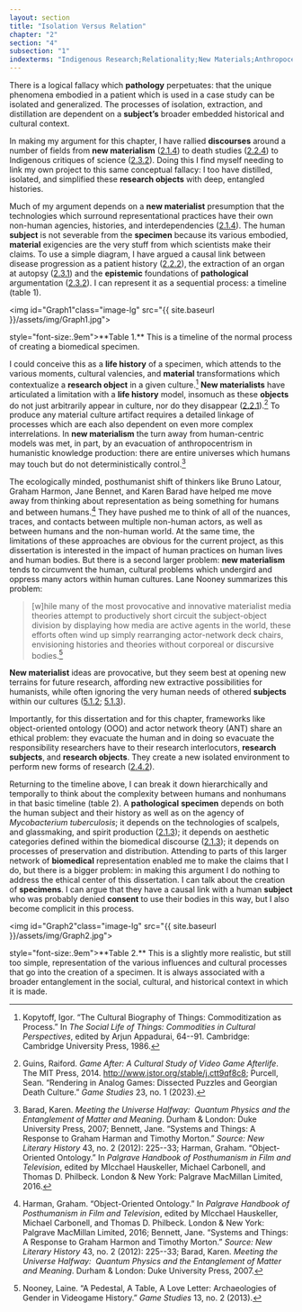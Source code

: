 ```yaml
---
layout: section
title: "Isolation Versus Relation"
chapter: "2"
section: "4"
subsection: "1"
indexterms: "Indigenous Research;Relationality;New Materials;Anthropocentrism;Object Oriented Ontology;Actor Network Theory"
---
```


There is a logical fallacy which <span data-tooltip aria-haspopup="true" class="has-tip" data-disable-hover="false" tabindex="1" data-title="Pathology refers to the study of aberrant phenomenon in the human body and how it is linked to human illness."><b>pathology</b></span> perpetuates: that the unique phenomena embodied in a patient which is used in a case study can be isolated and generalized. The processes of isolation, extraction, and distillation are dependent on a <span data-tooltip aria-haspopup="true" class="has-tip" data-disable-hover="false" tabindex="1" data-title="The term research subject refers to a human person who has been ingested into a research program, and whose identity, personhood, and body have become the focus of a research program. I think of the subject in a Foucauldian sense: The 'subject' is a pun on the monarchal subject, someone who has no agency under the spectacular power of the sovereign. In this case it the subject lacks agency in relation to the researcher studying them."><b>subject’s</b></span> broader embedded historical and cultural context.

In making my argument for this chapter, I have rallied <span data-tooltip aria-haspopup="true" class="has-tip" data-disable-hover="false" tabindex="1" data-title="Discourse refers to a scholarly conversation which occurs in a field of knowledge production. I use it in a Foucauldian sense, to convey the agreed upon modes and objects of discussion which are taken for granted in a community or scholarly field."><b>discourses</b></span> around a number of fields from <span data-tooltip aria-haspopup="true" class="has-tip" data-disable-hover="false" tabindex="1" data-title="New materialism is an approach that examines how non-human agents--animals, plants, non-living objects--exert and influence the diegetic world."><b>new materialism</b></span> (<a href="{{ site.baseurl }}/dissertation/2_1_4">2.1.4</a>) to death studies (<a href="{{ site.baseurl }}/dissertation/2_2_4">2.2.4</a>) to Indigenous critiques of science (<a href="{{ site.baseurl }}/dissertation/2_3_2">2.3.2</a>). Doing this I find myself needing to link my own project to this same conceptual fallacy: I too have distilled, isolated, and simplified these <span data-tooltip aria-haspopup="true" class="has-tip" data-disable-hover="false" tabindex="1" data-title="I use the term research object to refer to materials that have been divorced from the subject of their origin. Object, as I use it, carefully considers how human patients are denied their humanity through transformations that deem them as objects."><b>research objects</b></span> with deep, entangled histories.

Much of my argument depends on a <span data-tooltip aria-haspopup="true" class="has-tip" data-disable-hover="false" tabindex="1" data-title="New materialism is an approach that examines how non-human agents--animals, plants, non-living objects--exert and influence the diegetic world."><b>new materialist</b></span> presumption that the technologies which surround representational practices have their own non-human agencies, histories, and interdependencies (<a href="{{ site.baseurl }}/dissertation/2_1_4">2.1.4</a>). The human <span data-tooltip aria-haspopup="true" class="has-tip" data-disable-hover="false" tabindex="1" data-title="The term research subject refers to a human person who has been ingested into a research program, and whose identity, personhood, and body have become the focus of a research program. I think of the subject in a Foucauldian sense: The 'subject' is a pun on the monarchal subject, someone who has no agency under the spectacular power of the sovereign. In this case it the subject lacks agency in relation to the researcher studying them."><b>subject</b></span> is not severable from the <span data-tooltip aria-haspopup="true" class="has-tip" data-disable-hover="false" tabindex="1" data-title="Specimen refers to any naturally occurring phenomenon that has been extracted from its original context and placed within a knowledge framework to understand and describe that phenomenon."><b>specimen</b></span> because its various embodied, <span data-tooltip aria-haspopup="true" class="has-tip" data-disable-hover="false" tabindex="1" data-title="I use this term, 'material', to connect my thinking to new materialism, a philosophical posthuman approach which sees nonhuman agents in the world as having distinct agencies. Material broadly refers to the complex lives of nonhuman-- things and their interactions in the world."><b>material</b></span> exigencies are the very stuff from which scientists make their claims. To use a simple diagram, I have argued a causal link between disease progression as a patient history (<a href="{{ site.baseurl }}/dissertation/2_2_2">2.2.2</a>), the extraction of an organ at autopsy (<a href="{{ site.baseurl }}/dissertation/2_3_1">2.3.1</a>) and the <span data-tooltip aria-haspopup="true" class="has-tip" data-disable-hover="false" tabindex="1" data-title="Epistemics is a philosophical term referring to the study of knowledge. I use it to talk about the entwined practices of scientific culture, its arguments, and its methodologies."><b>epistemic</b></span> foundations of <span data-tooltip aria-haspopup="true" class="has-tip" data-disable-hover="false" tabindex="1" data-title="Pathology refers to the study of aberrant phenomenon in the human body and how it is linked to human illness."><b>pathological</b></span> argumentation (<a href="{{ site.baseurl }}/dissertation/2_3_2">2.3.2</a>). I can represent it as a sequential process: a timeline (table 1).

<img id="Graph1"class="image-lg" src="{{ site.baseurl }}/assets/img/Graph1.jpg">

<div class="caption-font"> style="font-size:.9em">**Table 1.** This is a timeline of the normal process of creating a biomedical specimen.</div>

I could conceive this as a <span data-tooltip aria-haspopup="true" class="has-tip" data-disable-hover="false" tabindex="1" data-title="Life histories refer to the ways objects' change over time, based on cultural understandings and age. Life histories are interested in the various moments and changes that objects experience outside of their original, intended use context or cultural context."><b>life history</b></span> of a specimen, which attends to the various moments, cultural valencies, and <span data-tooltip aria-haspopup="true" class="has-tip" data-disable-hover="false" tabindex="1" data-title="I use this term, 'material', to connect my thinking to new materialism, a philosophical posthuman approach which sees nonhuman agents in the world as having distinct agencies. Material broadly refers to the complex lives of nonhuman-- things and their interactions in the world."><b>material</b></span> transformations which contextualize a <span data-tooltip aria-haspopup="true" class="has-tip" data-disable-hover="false" tabindex="1" data-title="I use the term research object to refer to materials that have been divorced from the subject of their origin. Object, as I use it, carefully considers how human patients are denied their humanity through transformations that deem them as objects."><b>research object</b></span> in a given culture.[^fn1] <span data-tooltip aria-haspopup="true" class="has-tip" data-disable-hover="false" tabindex="1" data-title="New materialism is an approach that examines how non-human agents--animals, plants, non-living objects--exert and influence the diegetic world."><b>New materialists</b></span> have articulated a limitation with a <span data-tooltip aria-haspopup="true" class="has-tip" data-disable-hover="false" tabindex="1" data-title="Life histories refer to the ways objects' change over time, based on cultural understandings and age. Life histories are interested in the various moments and changes that objects experience outside of their original, intended use context or cultural context."><b>life history</b></span> model, insomuch as these <span data-tooltip aria-haspopup="true" class="has-tip" data-disable-hover="false" tabindex="1" data-title="I use the term research object to refer to materials that have been divorced from the subject of their origin. Object, as I use it, carefully considers how human patients are denied their humanity through transformations that deem them as objects."><b>objects</b></span> do not just arbitrarily appear in culture, nor do they disappear (<a href="{{ site.baseurl }}/dissertation/2_2_1">2.2.1</a>).[^fn2] To produce any material culture artifact requires a detailed linkage of processes which are each also dependent on even more complex interrelations. In <span data-tooltip aria-haspopup="true" class="has-tip" data-disable-hover="false" tabindex="1" data-title="New materialism is an approach that examines how non-human agents--animals, plants, non-living objects--exert and influence the diegetic world."><b>new materialism</b></span> the turn away from human-centric models was met, in part, by an evacuation of anthropocentrism in humanistic knowledge production: there are entire universes which humans may touch but do not deterministically control.[^fn3]

The ecologically minded, posthumanist shift of thinkers like Bruno Latour, Graham Harmon, Jane Bennet, and Karen Barad have helped me move away from thinking about representation as being something for humans and between humans.[^fn4] They have pushed me to think of all of the nuances, traces, and contacts between multiple non-human actors, as well as between humans and the non-human world. At the same time, the limitations of these approaches are obvious for the current project, as this dissertation is interested in the impact of human practices on human lives and human bodies. But there is a second larger problem: <span data-tooltip aria-haspopup="true" class="has-tip" data-disable-hover="false" tabindex="1" data-title="New materialism is an approach that examines how non-human agents--animals, plants, non-living objects--exert and influence the diegetic world."><b>new materialism</b></span> tends to circumvent the human, cultural problems which undergird and oppress many actors within human cultures. Lane Nooney summarizes this problem: 

>[w]hile many of the most provocative and innovative materialist media theories attempt to productively short circuit the subject-object division by displaying how media are active agents in the world, these efforts often wind up simply rearranging actor-network deck chairs, envisioning histories and theories without corporeal or discursive bodies.[^fn5]

<span data-tooltip aria-haspopup="true" class="has-tip" data-disable-hover="false" tabindex="1" data-title="New materialism is an approach that examines how non-human agents--animals, plants, non-living objects--exert and influence the diegetic world."><b>New materialist</b></span> ideas are provocative, but they seem best at opening new terrains for future research, affording new extractive possibilities for humanists, while often ignoring the very human needs of othered <span data-tooltip aria-haspopup="true" class="has-tip" data-disable-hover="false" tabindex="1" data-title="The term research subject refers to a human person who has been ingested into a research program, and whose identity, personhood, and body have become the focus of a research program. I think of the subject in a Foucauldian sense: The 'subject' is a pun on the monarchal subject, someone who has no agency under the spectacular power of the sovereign. In this case it the subject lacks agency in relation to the researcher studying them."><b>subjects</b></span> within our cultures (<a href="{{ site.baseurl }}/dissertation/5_1_2">5.1.2</a>; <a href="{{ site.baseurl }}/dissertation/5_1_3">5.1.3</a>).

Importantly, for this dissertation and for this chapter, frameworks like object-oriented ontology (OOO) and actor network theory (ANT) share an ethical problem: they evacuate the human and in doing so evacuate the responsibility researchers have to their research interlocutors, <span data-tooltip aria-haspopup="true" class="has-tip" data-disable-hover="false" tabindex="1" data-title="The term research subject refers to a human person who has been ingested into a research program, and whose identity, personhood, and body have become the focus of a research program. I think of the subject in a Foucauldian sense: The 'subject' is a pun on the monarchal subject, someone who has no agency under the spectacular power of the sovereign. In this case it the subject lacks agency in relation to the researcher studying them."><b>research subjects</b></span>, and <span data-tooltip aria-haspopup="true" class="has-tip" data-disable-hover="false" tabindex="1" data-title="I use the term research object to refer to materials that have been divorced from the subject of their origin. Object, as I use it, carefully considers how human patients are denied their humanity through transformations that deem them as objects."><b>research objects</b></span>. They create a new isolated environment to perform new forms of research (<a href="{{ site.baseurl }}/dissertation/2_4_2">2.4.2</a>). 

Returning to the timeline above, I can break it down hierarchically and temporally to think about the complexity between humans and nonhumans in that basic timeline (table 2). A <span data-tooltip aria-haspopup="true" class="has-tip" data-disable-hover="false" tabindex="1" data-title="Pathology refers to the study of aberrant phenomenon in the human body and how it is linked to human illness."><b>pathological</b></span> <span data-tooltip aria-haspopup="true" class="has-tip" data-disable-hover="false" tabindex="1" data-title="Specimen refers to any naturally occurring phenomenon that has been extracted from its original context and placed within a knowledge framework to understand and describe that phenomenon."><b>specimen</b></span> depends on both the human subject and their history as well as on the agency of *Mycobacterium tuberculosis*; it depends on the technologies of scalpels, and glassmaking, and spirit production (<a href="{{ site.baseurl }}/dissertation/2_1_3">2.1.3</a>); it depends on aesthetic categories defined within the biomedical discourse (<a href="{{ site.baseurl }}/dissertation/2_1_3">2.1.3</a>); it depends on processes of preservation and distribution. Attending to parts of this larger network of <span data-tooltip aria-haspopup="true" class="has-tip" data-disable-hover="false" tabindex="1" data-title="Biomedicine is an approach to health that uses scientific approaches to evidence-based medicine, with an emphasis on generalized treatments with surgical and pharmaceutical methods. It combines knowledge from a range of scientific disciplines, like biology, chemistry, physiology, pathology, as part of its evidence-based and causal claims."><b>biomedical</b></span> representation enabled me to make the claims that I do, but there is a bigger problem: in making this argument I do nothing to address the ethical center of this dissertation. I can talk about the creation of <span data-tooltip aria-haspopup="true" class="has-tip" data-disable-hover="false" tabindex="1" data-title="Specimen refers to any naturally occurring phenomenon that has been extracted from its original context and placed within a knowledge framework to understand and describe that phenomenon."><b>specimens</b></span>. I can argue that they have a causal link with a human <span data-tooltip aria-haspopup="true" class="has-tip" data-disable-hover="false" tabindex="1" data-title="The term research subject refers to a human person who has been ingested into a research program, and whose identity, personhood, and body have become the focus of a research program. I think of the subject in a Foucauldian sense: The 'subject' is a pun on the monarchal subject, someone who has no agency under the spectacular power of the sovereign. In this case it the subject lacks agency in relation to the researcher studying them."><b>subject</b></span> who was probably denied <span data-tooltip aria-haspopup="true" class="has-tip" data-disable-hover="false" tabindex="1" data-title="I use this term, 'material', to connect my thinking to new materialism, a philosophical posthuman approach which sees nonhuman agents in the world as having distinct agencies. Material broadly refers to the complex lives of nonhuman-- things and their interactions in the world."><b>consent</b></span> to use their bodies in this way, but I also become complicit in this process.

<img id="Graph2"class="image-lg" src="{{ site.baseurl }}/assets/img/Graph2.jpg">

<div class="caption-font"> style="font-size:.9em">**Table 2.** This is a slightly more realistic, but still too simple, representation of the various influences and cultural processes that go into the creation of a specimen. It is always associated with a broader entanglement in the social, cultural, and historical context in which it is made.</div>

<div class="style-divider">
 	<div class="line"></div>
</div>

[^fn1]: Kopytoff, Igor. “The Cultural Biography of Things: Commoditization as Process.” In *The Social Life of Things: Commodities in Cultural Perspectives*, edited by Arjun Appadurai, 64--91. Cambridge: Cambridge University Press, 1986.

[^fn2]: Guins, Raiford. *Game After: A Cultural Study of Video Game Afterlife*. The MIT Press, 2014. <http://www.jstor.org/stable/j.ctt9qf8c8>; Purcell, Sean. “Rendering in Analog Games: Dissected Puzzles and Georgian Death Culture.” *Game Studies* 23, no. 1 (2023).

[^fn3]: Barad, Karen. *Meeting the Universe Halfway:  Quantum Physics and the Entanglement of Matter and Meaning*. Durham & London: Duke University Press, 2007; Bennett, Jane. “Systems and Things: A Response to Graham Harman and Timothy Morton.” *Source: New Literary History* 43, no. 2 (2012): 225--33; Harman, Graham. “Object-Oriented Ontology.” In *Palgrave Handbook of Posthumanism in Film and Television*, edited by MIcchael Hauskeller, Michael Carbonell, and Thomas D. Philbeck. London & New York: Palgrave MacMillan Limited, 2016.

[^fn4]: Harman, Graham. “Object-Oriented Ontology.” In *Palgrave Handbook of Posthumanism in Film and Television*, edited by MIcchael Hauskeller, Michael Carbonell, and Thomas D. Philbeck. London & New York: Palgrave MacMillan Limited, 2016; Bennett, Jane. “Systems and Things: A Response to Graham Harmon and Timothy Morton.” *Source: New Literary History* 43, no. 2 (2012): 225--33; Barad, Karen. *Meeting the Universe Halfway:  Quantum Physics and the Entanglement of Matter and Meaning*. Durham & London: Duke University Press, 2007.

[^fn5]: Nooney, Laine. “A Pedestal, A Table, A Love Letter: Archaeologies of Gender in Videogame History.” *Game Studies* 13, no. 2 (2013).